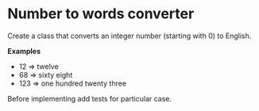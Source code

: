 # Number to words converter

Create a class that converts an integer number (starting with 0) to English.

**Examples**
  - 12 => twelve
  - 68 => sixty eight
  - 123 => one hundred twenty three

Before implementing add tests for particular case.
